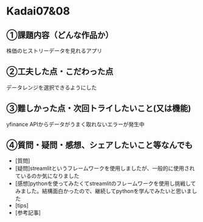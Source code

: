 # Kadai07&08



## ①課題内容（どんな作品か）

株価のヒストリーデータを見れるアプリ

## ②工夫した点・こだわった点

データレンジを選択できるようにした

## ③難しかった点・次回トライしたいこと(又は機能)

yfinance APIからデータがうまく取れないエラーが発生中

## ④質問・疑問・感想、シェアしたいこと等なんでも

- [質問]
- [疑問]streamlitというフレームワークを使用しましたが、一般的に使用されているのか気になりました
- [感想]pythonを使ってみたくてstreamlitのフレームワークを使用し挑戦してみました。結構面白かったので、継続してpythonを学んでみたいと思いました
- [tips]
- [参考記事]

